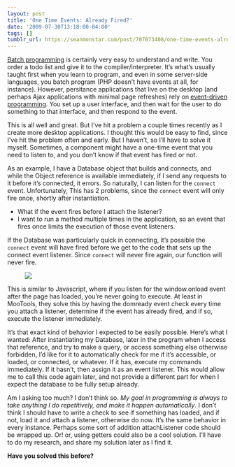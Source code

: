 ```yaml
---
layout: post
title: 'One Time Events: Already Fired?'
date: '2009-07-30T13:18:00-04:00'
tags: []
tumblr_url: https://seanmonstar.com/post/707073408/one-time-events-already-fired
---
```

[Batch programming](http://en.wikipedia.org/wiki/Batch_programming) is certainly very easy to understand and write. You order a todo list and give it to the compiler/interpreter. It’s what’s usually taught first when you learn to program, and even in some server-side languages, you batch program (PHP doesn’t have events at all, for instance). However, persitance applications that live on the desktop (and perhaps Ajax applications with minimal page refreshes) rely on [event-driven programming](http://en.wikipedia.org/wiki/Event-driven_programming). You set up a user interface, and then wait for the user to do something to that interface, and then respond to the event.

This is all well and great. But I’ve hit a problem a couple times recently as I create more desktop applications. I thought this would be easy to find, since I’ve hit the problem often and early. But I haven’t, so I’ll have to solve it myself. Sometimes, a component might have a one-time event that you need to listen to, and you don’t know if that event has fired or not.

As an example, I have a Database object that builds and connects, and while the Object reference is available immediately, if I send any requests to it before it’s connected, it errors. So naturally, I can listen for the `connect` event. Unfortunately, This has 2 problems, since the `connect` event will only fire once, shortly after instantiation.

- What if the event fires before I attach the listener?
- I want to run a method multiple times in the application, so an event that fires once limits the execution of those event listeners.

If the Database was particularly quick in connecting, it’s possible the `connect` event will have fired before we get to the code that sets up the connect event listener. Since `connect` will never fire again, our function will never fire.

<figure class="tmblr-full" data-orig-height="200" data-orig-width="500"><img src="https://64.media.tumblr.com/f6bfb541d3b2ca2e1ec1fefe8a88343a/d8e8a51f7cd1f451-f1/s540x810/229382dc2a4bfa4b919e8b885e71fa16229c3d9d.png" data-orig-height="200" data-orig-width="500"></figure>

This is similar to Javascript, where if you listen for the window.onload event after the page has loaded, you’re never going to execute. At least in MooTools, they solve this by having the domready event check every time you attach a listener, determine if the event has already fired, and if so, execute the listener immediately.

It’s that exact kind of behavior I expected to be easily possible. Here’s what I wanted: After instantiating my Database, later in the program when I access that reference, and try to make a query, or access something else otherwise forbidden, I’d like for it to automatically check for me if it’s accessible, or loaded, or connected, or whatever. If it has, execute my commands immediately. If it hasn’t, then assign it as an event listener. This would allow me to call this code again later, and not provide a different part for when I expect the database to be fully setup already.

Am I asking too much? I don’t think so. _My goal in programming is always to take anything I do repetitively, and make it happen automatically_. I don’t think I should have to write a check to see if something has loaded, and if not, load it and attach a listener, otherwise do now. It’s the same behavior in every instance. Perhaps some sort of addition attachListener code should be wrapped up. Or! or, using getters could also be a cool solution. I’ll have to do my research, and share my solution later as I find it.

**Have you solved this before?**

